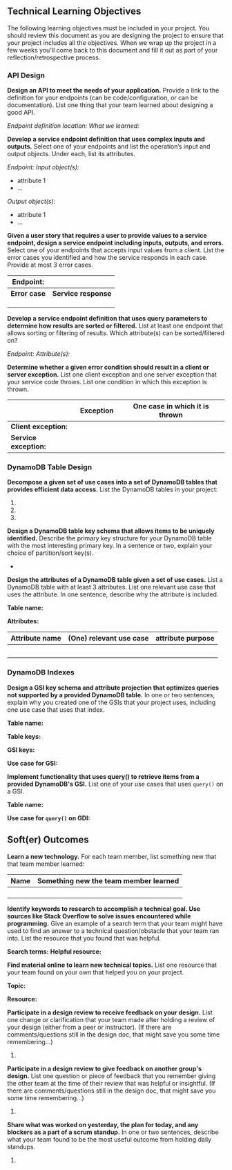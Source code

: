 ## Technical Learning Objectives

The following learning objectives must be included in your project. You should review this document as you are 
designing the project to ensure that your project includes all the objectives. When we wrap up the project in a 
few weeks you'll come back to this document and fill it out as part of your reflection/retrospective process.

### API Design

**Design an API to meet the needs of your application.** Provide a link to the definition for your endpoints (can 
  be code/configuration, or can be documentation). List one thing that your team learned about designing a good API.

*Endpoint definition location:*
*What we learned:*

**Develop a service endpoint definition that uses complex inputs and outputs.** Select one of your endpoints and list 
  the operation’s input and output objects. Under each, list its attributes.

*Endpoint:*
*Input object(s):*

* attribute 1
* ...

*Output object(s):*

* attribute 1
* ...

**Given a user story that requires a user to provide values to a service endpoint, design a service endpoint including
  inputs, outputs, and errors.** Select one of your endpoints that accepts input values from a client. List the error 
  cases you identified and how the service responds in each case. Provide at most 3 error cases.

|**Endpoint:**  |                     |
|---            |---                  |
|**Error case** |**Service response** |
|               |                     |
|               |                     |
|               |                     |

**Develop a service endpoint definition that uses query parameters to determine how results are sorted or filtered.** 
  List at least one endpoint that allows sorting or filtering of results. Which attribute(s) can be sorted/filtered on?

*Endpoint:*
*Attribute(s):*

**Determine whether a given error condition should result in a client or server exception.** List one client exception
  and one server exception that your service code throws. List one condition in which this exception is thrown.

|                      | **Exception**  | **One case in which it is thrown** |
|---	                |----------------|------------------------|
|**Client exception:** | 	              | 	                      |
|**Service exception:** | 	              | 	                      |

### DynamoDB Table Design

**Decompose a given set of use cases into a set of DynamoDB tables that provides efficient data 
  access.** List the DynamoDB tables in your project:

1.
2.
3.


**Design a DynamoDB table key schema that allows items to be uniquely identified.** 
  Describe the primary key structure for your DynamoDB table with the most interesting primary key.
  In a sentence or two, explain your choice of partition/sort key(s).

-

**Design the attributes of a DynamoDB table given a set of use cases.** List a DynamoDB table with 
  at least 3 attributes. List one relevant use case that uses the attribute. In one sentence, 
  describe why the attribute is included.

**Table name:**

**Attributes:**

|Attribute name |(One) relevant use case |attribute purpose |
|---            |---                     |---               |
|               |                        |                  |
|               |                        |                  |
|               |                        |                  |
|               |                        |                  |
|               |                        |                  |

### DynamoDB Indexes

**Design a GSI key schema and attribute projection that optimizes queries not supported by a 
  provided DynamoDB table.** In one or two sentences, explain why you created one of the GSIs that 
  your project uses, including one use case that uses that index.

**Table name:**

**Table keys:**

**GSI keys:**

**Use case for GSI:**

**Implement functionality that uses query() to retrieve items from a provided DynamoDB's GSI.** 
  List one of your use cases that uses `query()` on a GSI.

**Table name:**

**Use case for `query()` on GDI:**

## Soft(er) Outcomes

**Learn a new technology.** For each team member, list something new that that team member learned:

| Name |Something new the team member learned |
|------|---                                   |
|      |                                      |
|      |                                      |
|      |                                      |
|      |                                      |

**Identify keywords to research to accomplish a technical goal. Use sources like Stack Overflow to
  solve issues encountered while programming.** Give an example of a search term that your team 
  might have used to find an answer to a technical question/obstacle that your team ran into. List
  the resource that you found that was helpful.

**Search terms:**
**Helpful resource:**

**Find material online to learn new technical topics.** List one resource that your team found on 
  your own that helped you on your project.

**Topic:**

**Resource:**

**Participate in a design review to receive feedback on your design.** List one change or 
  clarification that your team made after holding a review of your design (either from a peer or 
  instructor). (If there are comments/questions still in the design doc, that might save you some 
  time remembering...)

1.

**Participate in a design review to give feedback on another group's design.** List one question 
  or piece of feedback that you remember giving the other team at the time of their review that 
  was helpful or insightful. (If there are comments/questions still in the design doc, that might 
  save you some time remembering...)

1.

**Share what was worked on yesterday, the plan for today, and any blockers as a part of a scrum 
  standup.** In one or two sentences, describe what your team found to be the most useful outcome 
  from holding daily standups.

1.

